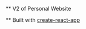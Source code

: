 ** V2 of Personal Website

** Built with [create-react-app](https://github.com/facebookincubator/create-react-app)